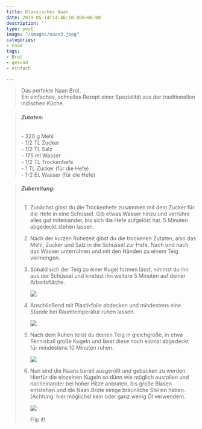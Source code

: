 ```yaml
---
title: Klassisches Naan
date: 2019-05-14T14:46:10.000+06:00
description: ''
type: post
image: "/images/naan3.jpeg"
categories:
- Food
tags:
- Brot
- gesund
- einfach

---
```

> Das perfekte Naan Brot.  
> Ein einfaches, schnelles Rezept einer Spezialität aus der traditionellen indischen Küche.

> ###### **Zutaten:**
>
> \- 320 g Mehl  
> \- 1/2 TL Zucker  
> \- 1/2 TL Salz  
> \- 175 ml Wasser  
> \- 1/2 TL Trockenhefe  
> \- 1 TL Zucker (für die Hefe)  
> \- 1-2 EL Wasser (für die Hefe)

> ###### **Zubereitung:**
>
> 1. Zunächst gibst du die Trockenhefe zusammen mit dem Zucker für die Hefe in eine Schüssel. Gib etwas Wasser hinzu und verrühre alles gut miteinander, bis sich die Hefe aufgelöst hat. 5 Minuten abgedeckt stehen lassen.
> 2. Nach der kurzen Ruhezeit gibst du die trockenen Zutaten, also das Mehl, Zucker und Salz in die Schüssel zur Hefe. Nach und nach das Wasser unterrühren und mit den Händen zu einem Teig vermengen.
> 3. Sobald sich der Teig zu einer Kugel formen lässt, nimmst du ihn aus der Schüssel und knetest ihn weitere 5 Minuten auf deiner Arbeitsfläche.
>
>    ![](/images/naan4.jpeg)
> 4. Anschließend mit Plastikfolie abdecken und mindestens eine Stunde bei Raumtemperatur ruhen lassen.
>
>    ![](/images/naan3.jpeg)
> 5. Nach dem Ruhen teilst du deinen Teig in gleichgroße, in etwa Tennisball große Kugeln und lässt diese noch einmal abgedeckt für mindestens 10 Minuten ruhen.
>
>    ![](/images/naan.jpeg)
> 6. Nun sind die Naans bereit ausgerollt und gebacken zu werden. Hierfür die einzelnen Kugeln so dünn wie möglich ausrollen und nacheinander bei hoher Hitze anbraten, bis große Blasen entstehen und die Naan Brote einige bräunliche Stellen haben. (Achtung: hier möglichst kein oder ganz wenig Öl verwenden).
>
>    ![](/images/naanflip-1.gif)
>
>    Flip it!